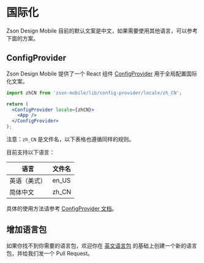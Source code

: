 # 国际化

Zson Design Mobile 目前的默认文案是中文，如果需要使用其他语言，可以参考下面的方案。

## ConfigProvider

Zson Design Mobile 提供了一个 React 组件 [ConfigProvider](#/components/config-provider) 用于全局配置国际化文案。

```jsx
import zhCN from 'zson-mobile/lib/config-provider/locale/zh_CN';

return (
  <ConfigProvider locale={zhCN}>
    <App />
  </ConfigProvider>
);
```

注意：`zh_CN` 是文件名，以下表格也遵循同样的规则。

目前支持以下语言：

| 语言         | 文件名 |
| ------------ | ------ |
| 英语（美式） | en_US  |
| 简体中文     | zh_CN  |

具体的使用方法请参考 [ConfigProvider 文档](#/components/config-provider)。

## 增加语言包

如果你找不到你需要的语言包，欢迎你在 [英文语言包](https://github.com/zson-mobile/zson-mobile.github.io/blob/master/packages/zson-mobile.github.io/src/config-provider/locale/en_US.tsx) 的基础上创建一个新的语言包，并给我们发一个 Pull Request。
